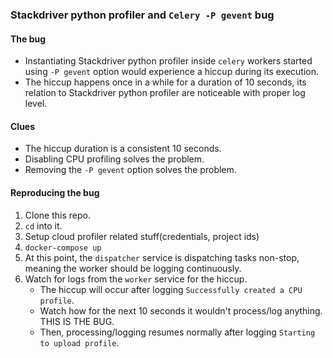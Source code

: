 ### Stackdriver python profiler and `Celery -P gevent` bug
#### The bug
- Instantiating Stackdriver python profiler inside `celery` workers started using `-P gevent` option would experience a hiccup during its execution.
- The hiccup happens once in a while for a duration of 10 seconds, its relation to Stackdriver python profiler are noticeable with proper log level.
#### Clues
- The hiccup duration is a consistent 10 seconds.
- Disabling CPU profiling solves the problem.
- Removing the `-P gevent` option solves the problem.
#### Reproducing the bug
1. Clone this repo.
2. `cd` into it.
4. Setup cloud profiler related stuff(credentials, project ids)
4. `docker-compose up`
5. At this point, the `dispatcher` service is dispatching tasks non-stop, meaning the worker should be logging continuously.
5. Watch for logs from the `worker` service for the hiccup.
    - The hiccup will occur after logging `Successfully created a CPU profile`.
    - Watch how for the next 10 seconds it wouldn't process/log anything. THIS IS THE BUG.
    - Then, processing/logging resumes normally after logging `Starting to upload profile`.
